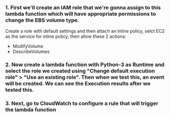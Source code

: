 ### 1. First we'll create an IAM role that we're gonna assign to this lambda function which will have appropriate permissions to change the EBS volume type.
 Create a role with default settings and then attach an Inline policy, selct EC2 as the service for inline policy, then allow these 2 actions:
- ModifyVolume
- DescribeVolumes
### 2. Now create a lambda function with Python-3 as Runtime and select the role we created using "Change default execution role" > "Use an existing role". Then when we test this, an event will be created. We can see the Execution results after we tested this.
### 3. Next, go to CloudWatch to configure a rule that will trigger the lambda function

